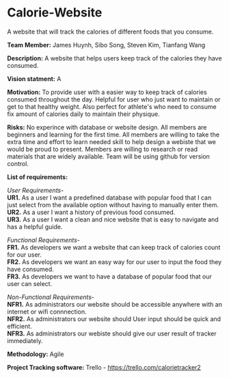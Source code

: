 # Calorie-Website
A website that will track the calories of different foods that you consume. 

**Team Member:**
James Huynh,
Sibo Song,
Steven Kim,
Tianfang Wang

**Description:** 
A website that helps users keep track of the calories they have consumed.

**Vision statment:**
A 

**Motivation:**
To provide user with a easier way to keep track of calories consumed throughout the day.
Helpful for user who just want to maintain or get to that healthy weight. Also perfect for 
athlete's who need to consume fix amount of calories daily to maintain their physique.

**Risks:**
No experince with database or website design. All members are beginners and
learning for the first time. All members are willing to take the extra time and effort to
learn needed skill to help design a webiste that we would be proud to present. Members are
willing to research or read materials that are widely available. Team will be using github 
for version control.

**List of requirements:**

*User Requirements*-    
  **UR1.** As a user I want a predefined database with popular food that I can just select from the available
           option without having to manually enter them.  
  **UR2.** As a user I want a history of previous food consumed.    
  **UR3.** As a user I want a clean and nice website that is easy to navigate and has a helpful guide.  

*Functional Requirements*-  
**FR1.** As developers we want a website that can keep track of calories count for our user.  
**FR2.** As developers we want an easy way for our user to input the food they have consumed.  
**FR3.** As developers we want to have a database of popular food that our user can select.

*Non-Functional Requirements*-  
**NFR1.** As administrators our website should be accessible anywhere with an internet or wifi connnection.  
**NFR2.** As administrators our website should User input should be quick and efficient.  
**NFR3.** As administrators our webiste should give our user result of tracker immediately. 

**Methodology:**
Agile

**Project Tracking software:**
Trello - https://trello.com/calorietracker2



